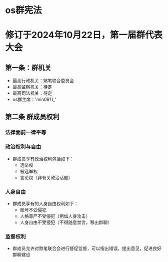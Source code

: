 # os群宪法
# 修订于2024年10月22日，第一届群代表大会
## 第一条：群机关
-  最高行政机关：煞笔联合委员会
-  最高监察机关：待定
-  最高司法机关：待定
-  os群主席：'min0911_'
## 第二条 群成员权利
### 法律面前一律平等
### 政治权利与自由
- 群成员享有政治权利包括如下：
  -  选举权
  -  被选举权
  -  言论权（非有关政治话题）
### 人身自由
- 群成员享有的人身自由权利如下：
  -  账号不受侵犯
  -  人格尊严不受侵犯（例如人身攻击）
  -  人身自由不受侵犯（不得随意禁言，移出群聊）
### 监督权利
-  群成员允许对煞笔联合会进行督促监督，可以指出错误，提出意见，促进良好群聊建设
